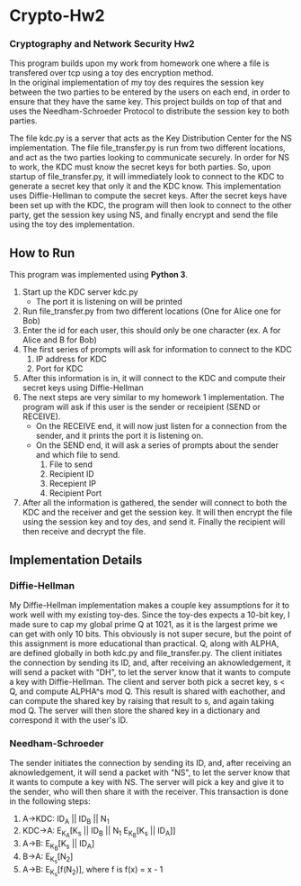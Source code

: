 # Crypto-Hw2
### Cryptography and Network Security Hw2

This program builds upon my work from homework one where a file is transfered over tcp using a toy des encryption method.  
In the original implementation of my toy des requires the session key between the two parties to be entered by the users 
on each end, in order to ensure that they have the same key.  This project builds on top of that and uses the Needham-Schroeder
Protocol to distribute the session key to both parties.

The file kdc.py is a server that acts as the Key Distribution Center for the NS implementation.  The file file_transfer.py
is run from two different locations, and act as the two parties looking to communicate securely.  In order for NS to work,
the KDC must know the secret keys for both parties.  So, upon startup of file_transfer.py, it will immediately look to 
connect to the KDC to generate a secret key that only it and the KDC know.  This implementation uses Diffie-Hellman to 
compute the secret keys.  After the secret keys have been set up with the KDC, the program will then look to connect
to the other party, get the session key using NS, and finally encrypt and send the file using the toy des implementation.

## How to Run
This program was implemented using **Python 3**.
1. Start up the KDC server kdc.py
	+ The port it is listening on will be printed
2. Run file_transfer.py from two different locations (One for Alice one for Bob)
3. Enter the id for each user, this should only be one character (ex. A for Alice and B for Bob)
3. The first series of prompts will ask for information to connect to the KDC
	1. IP address for KDC
	2. Port for KDC
4. After this information is in, it will connect to the KDC and compute their secret keys using Diffie-Hellman
5. The next steps are very similar to my homework 1 implementation. The program will ask if this user is the sender
or receipient (SEND or RECEIVE).
	+ On the RECEIVE end, it will now just listen for a connection from the sender, and it prints the port it is listening on.
	+ On the SEND end, it will ask a series of prompts about the sender and which file to send.
		1. File to send
		2. Recipient ID
		3. Recepient IP
		4. Recipient Port
6. After all the information is gathered, the sender will connect to both the KDC and the receiver and get the session key.
It will then encrypt the file using the session key and toy des, and send it.  Finally the recipient will then receive and decrypt the
file.

## Implementation Details

### Diffie-Hellman
My Diffie-Hellman implementation makes a couple key assumptions for it to work well with my existing toy-des. Since the toy-des
expects a 10-bit key, I made sure to cap my global prime Q at 1021, as it is the largest prime we can get with only 10 bits. This obviously 
is not super secure, but the point of this assignment is more educational than practical.  Q, along with ALPHA, are defined globally in
both kdc.py and file_transfer.py. The client initiates the connection by sending its ID, and, after receiving an aknowledgement, it will
send a packet with "DH", to let the server know that it wants to compute a key with Diffie-Hellman. The client and server both pick a secret 
key, s < Q, and compute ALPHA^s mod Q. This result is shared with eachother, and can compute the shared key by raising that result to s, 
and again taking mod Q.  The server will then store the shared key in a dictionary and correspond it with the user's ID.

### Needham-Schroeder
The sender initiates the connection by sending its ID, and, after receiving an aknowledgement, it will send a packet with "NS", to let the 
server know that it wants to compute a key with NS.  The server will pick a key and give it to the sender, who will then share it with the
receiver.  This transaction is done in the following steps:
1. A->KDC: ID<sub>A</sub> \|\| ID<sub>B</sub> \|\| N<sub>1</sub>
2. KDC->A: E<sub>K<sub>A</sub></sub>[K<sub>s</sub> \|\| ID<sub>B</sub> \|\| N<sub>1</sub> E<sub>K<sub>B</sub></sub>[K<sub>s</sub> \|\| ID<sub>A</sub>]]
3. A->B: E<sub>K<sub>B</sub></sub>[K<sub>s</sub> \|\| ID<sub>A</sub>]
4. B->A: E<sub>K<sub>s</sub></sub>[N<sub>2</sub>]
5. A->B: E<sub>K<sub>s</sub></sub>[f(N<sub>2</sub>)], where f is f(x) = x - 1